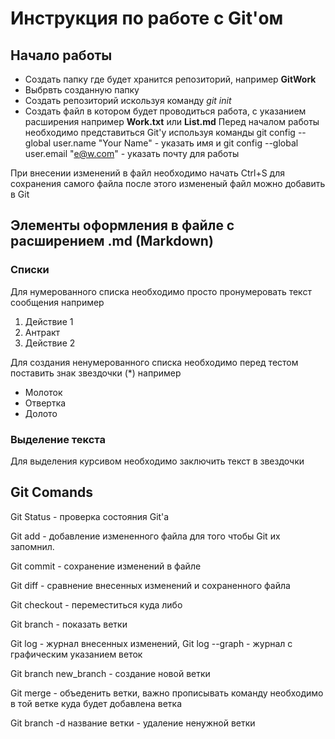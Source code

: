 # Инструкция по работе с Git'ом

## Начало работы

* Создать папку где будет хранится репозиторий, например **GitWork**
* Выбрвть созданную папку
* Создать репозиторий искользуя команду *git init* 
* Создать файл в котором будет проводиться работа, с указанием расширения например **Work.txt** или **List.md**
Перед началом работы необходимо представиться Git'у используя команды 
git config --global user.name "Your Name" - указать имя и
git config --global user.email "e@w.com" - указать почту для работы

При внесении изменений в файл необходимо начать Ctrl+S для сохранения самого файла после этого измененый файл можно добавить в Git

## Элементы оформления в файле с расширением .md (Markdown)

### Списки

Для нумерованного списка необходимо просто пронумеровать текст сообщения например 

1. Действие 1
2. Антракт
3. Действие 2

Для создания ненумерованного списка необходимо перед тестом поставить знак звездочки (*) например 

* Молоток
* Отвертка
* Долото

### Выделение текста

Для выделения курсивом необходимо заключить текст в звездочки

## Git Comands

Git Status - проверка состояния Git'а

Git add - добавление измененного файла для того чтобы Git их запомнил.

Git commit - сохранение изменений в файле

Git diff - сравнение внесенных изменений и сохраненного файла

Git checkout - переместиться куда либо 

Git branch - показать ветки

Git log - журнал внесенных изменений, Git log --graph - журнал с графическим указанием веток

Git branch new_branch - создание новой ветки

Git merge - объеденить ветки, важно прописывать команду необходимо в той ветке куда будет добавлена ветка

Git branch -d название ветки - удаление ненужной ветки